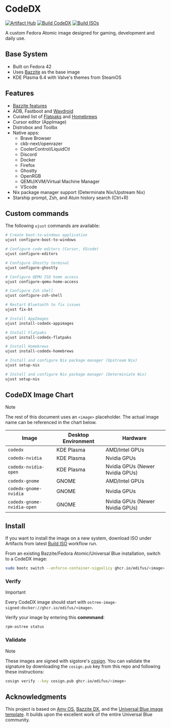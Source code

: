 # CodeDX

[![Artifact Hub](https://img.shields.io/endpoint?url=https://artifacthub.io/badge/repository/codedx)](https://artifacthub.io/packages/search?repo=codedx)
[![Build CodeDX](https://github.com/edifus/codedx/actions/workflows/build.yml/badge.svg)](https://github.com/edifus/codedx/actions/workflows/build.yml)
[![Build ISOs](https://github.com/edifus/codedx/actions/workflows/build_iso.yml/badge.svg)](https://github.com/edifus/codedx/actions/workflows/build_iso.yml)

A custom Fedora Atomic image designed for gaming, development and daily use.

## Base System

- Built on Fedora 42
- Uses [Bazzite](https://bazzite.gg/) as the base image
- KDE Plasma 6.4 with Valve's themes from SteamOS

## Features

- [Bazzite features](https://github.com/ublue-os/bazzite#about--features)
- ADB, Fastboot and [Waydroid](https://docs.bazzite.gg/Installing_and_Managing_Software/Waydroid_Setup_Guide/)
- Curated list of [Flatpaks](https://github.com/edifus/codedx/blob/main/flatpaks) and [Homebrews](https://github.com/edifus/codedx/blob/main/rootfs/usr/share/ublue-os/homebrew/codedx.Brewfile)
- Cursor editor (AppImage)
- Distrobox and Toolbx
- Native apps:
  - Brave Browser
  - ckb-next/openrazer
  - CoolerControl/LiquidCtl
  - Discord
  - Docker
  - Firefox
  - Ghostty
  - OpenRGB
  - QEMU/KVM/Virtual Machine Manager
  - VScode
- Nix package manager support (Determinate Nix/Upstream Nix)
- Starship prompt, Zsh, and Atuin history search (Ctrl+R)

## Custom commands

The following `ujust` commands are available:

```bash
# Create boot-to-windows application
ujust configure-boot-to-windows

# Configure code editors (Cursor, VScode)
ujust configure-editors

# Configure Ghostty terminal
ujust configure-ghostty

# Configure QEMU ISO home access
ujust configure-qemu-home-access

# Configure Zsh shell
ujust configure-zsh-shell

# Restart Bluetooth to fix issues
ujust fix-bt

# Install AppImages
ujust install-codedx-appimages

# Install Flatpaks
ujust install-codedx-flatpaks

# Install Homebrews
ujust install-codedx-homebrews

# Install and configure Nix package manager (Upstream Nix)
ujust setup-nix

# Install and configure Nix package manager (Determiniate Nix)
ujust setup-nix
```

## CodeDX Image Chart

> [!NOTE]
> The rest of this document uses an `<image>` placeholder. The actual image name can be referenced in the chart below.

| Image                       | Desktop Environment | Hardware                                 |
| --------------------------- | ------------------- | ---------------------------------------- |
| `codedx`                   | KDE Plasma          | AMD/Intel GPUs                           |
| `codedx-nvidia`            | KDE Plasma          | Nvidia GPUs                              |
| `codedx-nvidia-open`            | KDE Plasma          | Nvidia GPUs (Newer Nvidia GPUs)          |
| `codedx-gnome`             | GNOME               | AMD/Intel GPUs                           |
| `codedx-gnome-nvidia`      | GNOME               | Nvidia GPUs                              |
| `codedx-gnome-nvidia-open`      | GNOME               | Nvidia GPUs (Newer Nvidia GPUs)          |

## Install

If you want to install the image on a new system, download ISO under Artifacts from latest [Build ISO](https://github.com/edifus/codedx/actions/workflows/build_iso.yml) workflow run.

From an existing Bazzite/Fedora Atomic/Universal Blue installation, switch to a CodeDX image:

```bash
sudo bootc switch --enforce-container-sigpolicy ghcr.io/edifus/<image>:latest
```

### Verify

> [!IMPORTANT]
> Every CodeDX image should start with `ostree-image-signed:docker://ghcr.io/edifus/<image>`.

Verify your image by entering this **commmand**:

```bash
rpm-ostree status
```

### Validate

> [!NOTE]
> These images are signed with sigstore's [cosign](https://docs.sigstore.dev/cosign/overview/). You can validate the signature by downloading the `cosign.pub` key from this repo and following these instructions:

```bash
cosign verify --key cosign.pub ghcr.io/edifus/<image>
```

## Acknowledgments

This project is based on [Amy OS](https://github.com/astrovm/amyos), [Bazzite DX](https://github.com/ublue-os/bazzite-dx), and the [Universal Blue image template](https://github.com/ublue-os/image-template). It builds upon the excellent work of the entire Universal Blue community.
